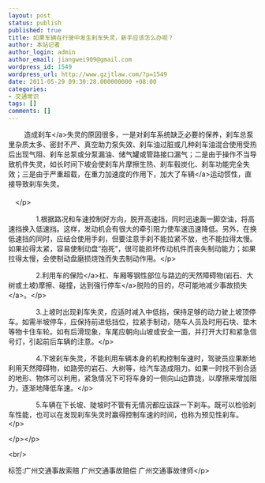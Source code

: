```yaml
---
layout: post
status: publish
published: true
title: 如果车辆在行驶中发生刹车失灵，新手应该怎么办呢？
author: 本站记者
author_login: admin
author_email: jiangwei909@gmail.com
wordpress_id: 1549
wordpress_url: http://www.gzjtlaw.com/?p=1549
date: 2011-05-29 09:30:28.000000000 +08:00
categories:
- 交通常识
tags: []
comments: []
---
```

<p><p>　　 造成<a>刹车<&#47;a>失灵的原因很多，一是对刹车系统缺乏必要的保养，刹车总泵里杂质太多、密封不严、真空助力泵失效、刹车油过脏或几种刹车油混合使用受热后出现气阻、刹车总泵或分泵漏油、储气罐或管路接口漏气；二是由于操作不当导致机件失灵，如长时间下坡会使刹车片摩擦生热、刹车毂炭化、刹车功能完全失效；三是由于严重超载，在重力加速度的作用下，加大了<a>车辆<&#47;a>运动惯性，直接导致刹车失灵。<br><br>　<&#47;p><p>　　　　1.根据路况和车速控制好方向，脱开高速挡，同时迅速轰一脚空油，将高速挡换入低速挡。这样，发动机会有很大的牵引阻力使车速迅速降低。另外，在换低速挡的同时，应结合使用手刹，但要注意手刹不能拉紧不放，也不能拉得太慢。如果拉得太紧，容易使制动盘&ldquo;抱死&rdquo;，很可能损坏传动机件而丧失制动能力；如果拉得太慢，会使制动盘磨损烧蚀而失去制动作用。<&#47;p><p>　　　　2.利用车的<a>保险<&#47;a>杠、车厢等钢性部位与路边的天然障碍物(岩石、大树或土坡)摩擦、碰撞，达到强行<a>停车<&#47;a>脱险的目的，尽可能地减少事故<a>损失<&#47;a>。<&#47;p><p>　　　　3.上坡时出现刹车失灵，应适时减入中低挡，保持足够的动力驶上坡顶停车。如需半坡停车，应保持前进低挡位，拉紧手制动，随车人员及时用石块、垫木等物卡住车轮。如有后滑现象，车尾应朝向山坡或安全一面，并打开大灯和紧急信号灯，引起前后车辆的注意。<&#47;p><p>　　　　4.下坡刹车失灵，不能利用车辆本身的机构控制车速时，驾驶员应果断地利用天然障碍物，如路旁的岩石、大树等，给汽车造成阻力。如果一时找不到合适的地形、物体可以利用，紧急情况下可将车身的一侧向山边靠拢，以摩擦来增加阻力，逐渐地降低车速。<&#47;p><p>　　　　5.车辆在下长坡、陡坡时不管有无情况都应该踩一下刹车。既可以检验刹车性能，也可以在发现刹车失灵时赢得控制车速的时间，也称为预见性刹车。 <&#47;p><p> <&#47;p><&#47;p><br&#47;><p>标签:广州交通事故索赔 广州交通事故赔偿 广州交通事故律师<&#47;p>
